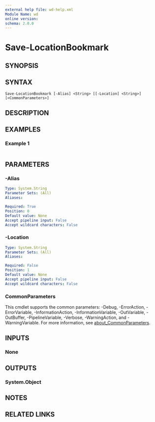 ```yaml
---
external help file: wd-help.xml
Module Name: wd
online version:
schema: 2.0.0
---
```


# Save-LocationBookmark

## SYNOPSIS


## SYNTAX

```
Save-LocationBookmark [-Alias] <String> [[-Location] <String>] [<CommonParameters>]
```

## DESCRIPTION


## EXAMPLES

### Example 1
```powershell

```



## PARAMETERS

### -Alias


```yaml
Type: System.String
Parameter Sets: (All)
Aliases:

Required: True
Position: 0
Default value: None
Accept pipeline input: False
Accept wildcard characters: False
```

### -Location


```yaml
Type: System.String
Parameter Sets: (All)
Aliases:

Required: False
Position: 1
Default value: None
Accept pipeline input: False
Accept wildcard characters: False
```

### CommonParameters
This cmdlet supports the common parameters: -Debug, -ErrorAction, -ErrorVariable, -InformationAction, -InformationVariable, -OutVariable, -OutBuffer, -PipelineVariable, -Verbose, -WarningAction, and -WarningVariable. For more information, see [about_CommonParameters](http://go.microsoft.com/fwlink/?LinkID=113216).

## INPUTS

### None

## OUTPUTS

### System.Object
## NOTES

## RELATED LINKS
